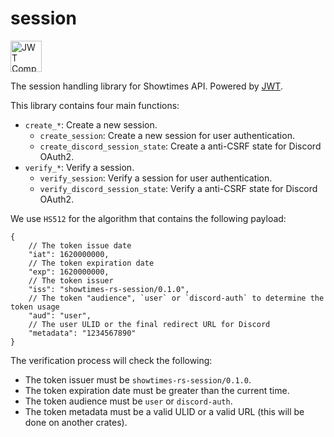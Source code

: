 # session

<a href="https://jwt.io/"><img src="https://jwt.io/img/logo-asset.svg" alt="JWT Compatible" height="50"></a>

The session handling library for Showtimes API. Powered by [JWT](https://jwt.io/).

This library contains four main functions:
- `create_*`: Create a new session.
  - `create_session`: Create a new session for user authentication.
  - `create_discord_session_state`: Create a anti-CSRF state for Discord OAuth2.
- `verify_*`: Verify a session.
  - `verify_session`: Verify a session for user authentication.
  - `verify_discord_session_state`: Verify a anti-CSRF state for Discord OAuth2.

We use `HS512` for the algorithm that contains the following payload:
```jsonc
{
    // The token issue date
    "iat": 1620000000,
    // The token expiration date
    "exp": 1620000000,
    // The token issuer
    "iss": "showtimes-rs-session/0.1.0",
    // The token "audience", `user` or `discord-auth` to determine the token usage
    "aud": "user",
    // The user ULID or the final redirect URL for Discord
    "metadata": "1234567890"
}
```

The verification process will check the following:
- The token issuer must be `showtimes-rs-session/0.1.0`.
- The token expiration date must be greater than the current time.
- The token audience must be `user` or `discord-auth`.
- The token metadata must be a valid ULID or a valid URL (this will be done on another crates).
